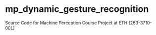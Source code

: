 # mp_dynamic_gesture_recognition
Source Code for Machine Perception Course Project at ETH (263-3710-00L)
